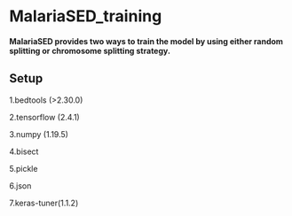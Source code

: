 # MalariaSED_training
#### MalariaSED provides two ways to train the model by using either random splitting or chromosome splitting strategy.  

## Setup
1.bedtools (>2.30.0)

2.tensorflow (2.4.1)

3.numpy (1.19.5)

4.bisect

5.pickle

6.json

7.keras-tuner(1.1.2)
